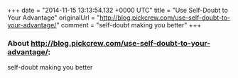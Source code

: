 +++
date = "2014-11-15 13:13:54.132 +0000 UTC"
title = "Use Self-Doubt to Your Advantage"
originalUrl = "http://blog.pickcrew.com/use-self-doubt-to-your-advantage/"
comment = "self-doubt making you better"
+++

### About http://blog.pickcrew.com/use-self-doubt-to-your-advantage/:

self-doubt making you better


